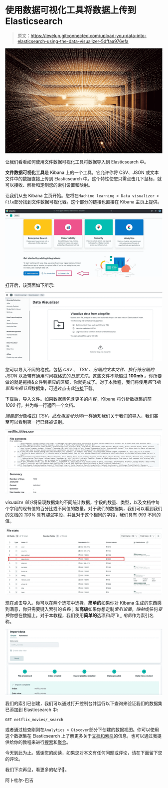 # 使用数据可视化工具将数据上传到 Elasticsearch

> 原文：<https://levelup.gitconnected.com/upload-you-data-into-elasticsearch-using-the-data-visualizer-5dffaa976efa>

![](img/4b3aa8e47ef4aec4e3b84e68202b6b7f.png)

让我们看看如何使用文件数据可视化工具将数据导入到 Elasticsearch 中。

**文件数据可视化工具**是 Kibana 上的一个工具，它允许你将 CSV、JSON 或文本文件中的数据直接上传到 Elasticsearch 中。这个特性使您只需点击几下鼠标，就可以接收、解析和定制您的索引设置和映射。

让我们从去 Kibana 主页开始。您将在`Machine learning > Data visualizer > File`部分找到文件数据可视化器。这个部分的链接也直接在 Kibana 主页上提供。

![](img/6e76d35be9c3e6b9bd8f76e55c2647da.png)

打开后，该页面如下所示:

![](img/75abc7f72c3011b299122c06a9b77e93.png)

您可以导入不同的格式，包括 *CSV* 、 *TSV* 、*分隔的文本文件*、*换行符分隔的 JSON* 以及带有通用时间戳格式的*日志文件*。这些文件不能超过 **100mb** 。你所要做的就是拖拽&文件到相应的区域，你就完成了。对于本教程，我们将使用*网飞电影和电视节目*数据集，可通过点击此[链接](https://drive.google.com/file/d/1WGD_cESbAS7PRwoi6NZEw2aafj4jVTg2/view?usp=sharing)下载。

下载后，导入文件。如果数据集包含更多的内容，Kibana 将分析数据集的前 *1000* 行，并为每一行返回一个文档。

*摘要部分*像格式( *CSV，此处用逗号分隔*)一样通知我们关于我们的导入，我们甚至可以看到第一行已经被识别。

![](img/52b1837d1b80eba90faee14de2d62020.png)

*visualize 部分*将呈现数据集的不同统计数据，字段的数量、类型，以及文档中每个字段的现有值的百分比或不同值的数量。对于我们的数据集，我们可以看到我们的文档的 *100%* 具有*描述*字段，并且对于这个相同的字段，我们具有 *993* 不同的值。

![](img/8942b0f82ff5a35d3858e54cd654e425.png)

现在点击导入。你可以在两个选项中选择，**简单的**如果你对 Kibana 生成的东西感到满意，你只需要键入索引的*名称*；和**高级**如果你想定制*索引设置*，*映射*或任何*变换*你想在数据上。对于本教程，我们使用**简单的**选项和*网飞 _ 电影*作为索引名称。

![](img/bd518d239785f6c37d78c6454a77ebe4.png)

我们的索引已创建，我们可以通过打开控制台并运行以下查询来验证我们的数据集已添加到 Elasticsearch 中:

```
GET netflix_movies/_search
```

或者通过检查刚刚在`Analytics > Discover`部分下创建的数据视图。你可以使用这个数据集在 Elasticsearch 上了解更多关于[文档和索引](https://medium.com/@mhdabdel151/handling-documents-and-indexes-on-elasticsearch-dd2690775d4f)的信息，也可以通过我提供给你的教程来进行[搜索](https://medium.com/@mhdabdel151/the-essentials-of-data-search-in-elasticsearch-ca2efee5509e)和[聚合](https://medium.com/@mhdabdel151/aggregations-in-elasticsearch-495503d78b7d)。

今天到此为止。感谢您的阅读，如果您对本文有任何问题或评论，请在下面留下您的评论。

我们下次再见，看更多的帖子🚀。

阿卜杜尔-巴吉